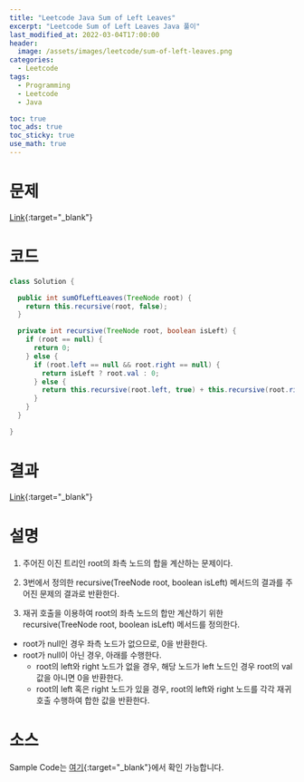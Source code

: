 ```yaml
---
title: "Leetcode Java Sum of Left Leaves"
excerpt: "Leetcode Sum of Left Leaves Java 풀이"
last_modified_at: 2022-03-04T17:00:00
header:
  image: /assets/images/leetcode/sum-of-left-leaves.png
categories:
  - Leetcode
tags:
  - Programming
  - Leetcode
  - Java

toc: true
toc_ads: true
toc_sticky: true
use_math: true
---
```

# 문제
[Link](https://leetcode.com/problems/sum-of-left-leaves/){:target="_blank"}

# 코드
```java
class Solution {

  public int sumOfLeftLeaves(TreeNode root) {
    return this.recursive(root, false);
  }

  private int recursive(TreeNode root, boolean isLeft) {
    if (root == null) {
      return 0;
    } else {
      if (root.left == null && root.right == null) {
        return isLeft ? root.val : 0;
      } else {
        return this.recursive(root.left, true) + this.recursive(root.right, false);
      }
    }
  }

}
```

# 결과
[Link](https://leetcode.com/submissions/detail/653095449/){:target="_blank"}

# 설명
1. 주어진 이진 트리인 root의 좌측 노드의 합을 계산하는 문제이다.

2. 3번에서 정의한 recursive(TreeNode root, boolean isLeft) 메서드의 결과를 주어진 문제의 결과로 반환한다.

3. 재귀 호출을 이용하여 root의 좌측 노드의 합만 계산하기 위한 recursive(TreeNode root, boolean isLeft) 메서드를 정의한다.
- root가 null인 경우 좌측 노드가 없으므로, 0을 반환한다.
- root가 null이 아닌 경우, 아래를 수행한다.
  - root의 left와 right 노드가 없을 경우, 해당 노드가 left 노드인 경우 root의 val 값을 아니면 0을 반환한다.
  - root의 left 혹은 right 노드가 있을 경우, root의 left와 right 노드를 각각 재귀 호출 수행하여 합한 값을 반환한다.

# 소스
Sample Code는 [여기](https://github.com/GracefulSoul/leetcode/blob/master/src/main/java/gracefulsoul/problems/SumOfLeftLeaves.java){:target="_blank"}에서 확인 가능합니다.